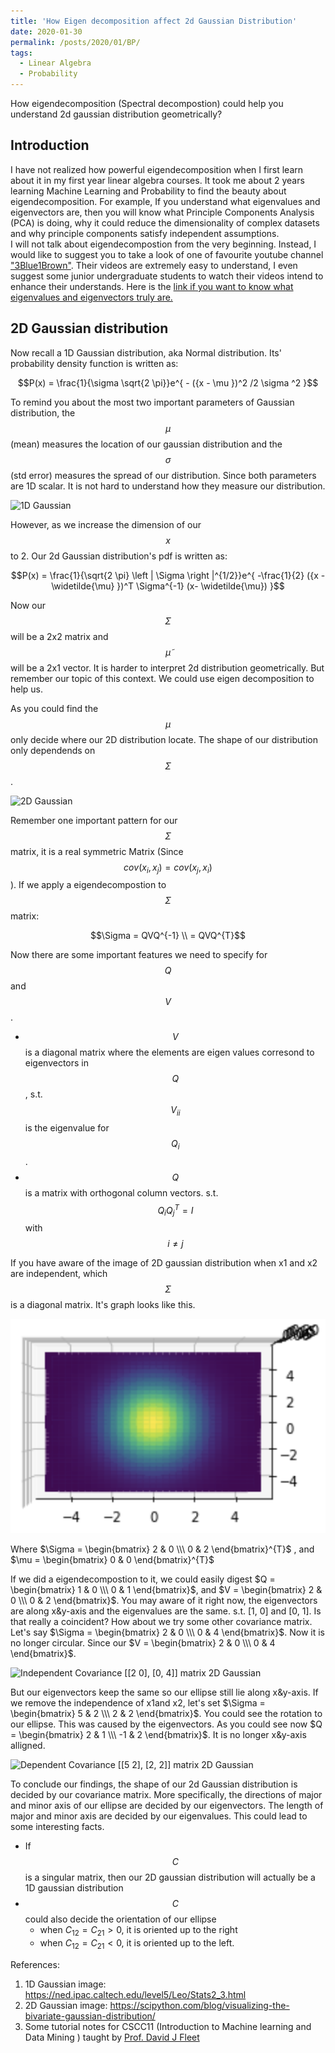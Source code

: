 ```yaml
---
title: 'How Eigen decomposition affect 2d Gaussian Distribution'
date: 2020-01-30
permalink: /posts/2020/01/BP/
tags:
  - Linear Algebra
  - Probability
---
```


How eigendecomposition (Spectral decompostion) could help you understand 2d gaussian distribution geometrically?

Introduction
------
I have not realized how powerful eigendecomposition when I first learn about it in my first year linear algebra courses. It took me about 2 years learning Machine Learning and Probability to find the beauty about eigendecomposition. For example, If you understand what eigenvalues and eigenvectors are, then you will know what Principle Components Analysis (PCA) is doing, why it could reduce the dimensionality of complex datasets and why principle components satisfy independent assumptions.  
I will not talk about eigendecompostion from the very beginning. Instead, I would like to suggest you to take a look of one of favourite youtube channel ["3Blue1Brown"](https://www.youtube.com/channel/UCYO_jab_esuFRV4b17AJtAw). Their videos are extremely easy to understand, I even suggest some junior undergraduate students to watch their videos intend to enhance their understands. Here is the [link if you want to know what eigenvalues and eigenvectors truly are.](https://www.youtube.com/watch?v=PFDu9oVAE-g&t=551s)

2D Gaussian distribution
------
Now recall a 1D Gaussian distribution, aka Normal distribution. Its' probability density function is written as:  
  
$$P(x) = \frac{1}{\sigma \sqrt{2 \pi}}e^{ - ({x - \mu })^2 /2 \sigma ^2 }$$
  
To remind you about the most two important parameters of Gaussian distribution, the $$\mu$$(mean) measures the location of our gaussian distribution and the $$\sigma$$(std error) measures the spread of our distribution. Since both parameters are 1D scalar. It is not hard to understand how they measure our distribution.

![1D Gaussian](https://ned.ipac.caltech.edu/level5/Leo/Figures/figure3.jpeg)

However, as we increase the dimension of our $$x$$ to 2. Our 2d Gaussian distribution's pdf is written as:

$$P(x) = \frac{1}{\sqrt{2 \pi} \left | \Sigma \right |^{1/2}}e^{ -\frac{1}{2} ({x - \widetilde{\mu} })^T \Sigma^{-1}  (x- \widetilde{\mu}) }$$

Now our $$\Sigma$$ will be a 2x2 matrix and $$\widetilde{\mu}$$ will be a 2x1 vector. It is harder to interpret 2d distribution geometrically. But remember our topic of this context. We could use eigen decomposition to help us.

As you could find the $$\mu$$ only decide where our 2D distribution locate. The shape of our distribution only dependends on $$\Sigma$$. 

![2D Gaussian](https://scipython.com/static/media/uploads/blog/multivariate_gaussian/bivariate_gaussian.png)

Remember one important pattern for our $$\Sigma$$ matrix, it is a real symmetric Matrix (Since $$cov(x_i, x_j) = cov(x_j, x_i)$$). If we apply a eigendecompostion to $$\Sigma$$ matrix:

$$\Sigma = QVQ^{-1} \\ = QVQ^{T}$$

Now there are some important features we need to specify for $$Q$$ and $$V$$.

* $$V$$ is a diagonal matrix where the elements are eigen values corresond to eigenvectors in $$Q$$, s.t. $$V_{ii}$$ is the eigenvalue for $$Q_i$$.
* $$Q$$ is a matrix with orthogonal column vectors. s.t. $$Q_i Q_j^{T} = I$$ with $$i \neq j$$

If you have aware of the image of 2D gaussian distribution when x1 and x2 are independent, which $$\Sigma$$ is a diagonal matrix. It's graph looks like this.

![Independent Covariance matrix 2D Gaussian](https://github.com/superp0tat0/superp0tat0.github.io/raw/master/posts/post1/2DG-1.png)

Where 
$\Sigma = \begin{bmatrix} 2 & 0 \\\ 0 & 2 \end{bmatrix}^{T}$ , and 
$\mu = \begin{bmatrix} 0 & 0 \end{bmatrix}^{T}$

If we did a eigendecompostion to it, we could easily digest 
$Q = \begin{bmatrix} 1 & 0 \\\ 0 & 1 \end{bmatrix}$, and $V = \begin{bmatrix} 2 & 0 \\\ 0 & 2 \end{bmatrix}$. You may aware of it right now, the eigenvectors are along x&y-axis and the eigenvalues are the same. s.t. [1, 0] and [0, 1]. Is that really a coincident? How about we try some other covariance matrix. Let's say $\Sigma = \begin{bmatrix} 2 & 0 \\\ 0 & 4 \end{bmatrix}$.
Now it is no longer circular. Since our $V = \begin{bmatrix} 2 & 0 \\\ 0 & 4 \end{bmatrix}$. 

![Independent Covariance [[2 0], [0, 4]] matrix 2D Gaussian](https://github.com/superp0tat0/superp0tat0.github.io/raw/master/posts/post1/2DG-2.png)

But our eigenvectors keep the same so our ellipse still lie along x&y-axis. If we remove the independence of x1and x2, let's set $\Sigma = \begin{bmatrix} 5 & 2 \\\ 2 & 2 \end{bmatrix}$. You could see the rotation to our ellipse. This was caused by the eigenvectors. As you could see now $Q = \begin{bmatrix} 2 & 1 \\\ -1 & 2 \end{bmatrix}$. It is no longer x&y-axis alligned.

![Dependent Covariance [[5 2], [2, 2]] matrix 2D Gaussian](https://github.com/superp0tat0/superp0tat0.github.io/raw/master/posts/post1/2DG-3.png)

To conclude our findings, the shape of our 2d Gaussian distribution is decided by our covariance matrix. More specifically, the directions of major and minor axis of our ellipse are decided by our eigenvectors. The length of major and minor axis are decided by our eigenvalues. This could lead to some interesting facts.
* If $$C$$ is a singular matrix, then our 2D gaussian distribution will actually be a 1D gaussian distribution
* $$C$$ could also decide the orientation of our ellipse
  * when $C_{12} = C_{21} > 0$, it is oriented up to the right
  * when $C_{12} = C_{21} < 0$, it is oriented up to the left.

References:<br />
1. 1D Gaussian image: https://ned.ipac.caltech.edu/level5/Leo/Stats2_3.html<br />
1. 2D Gaussian image: https://scipython.com/blog/visualizing-the-bivariate-gaussian-distribution/<br />
1. Some tutorial notes for CSCC11 (Introduction to Machine learning and Data Mining ) taught by [Prof. David J Fleet](http://www.cs.toronto.edu/~fleet/)
